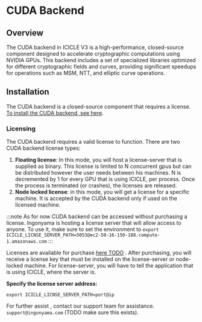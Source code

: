 
# CUDA Backend

## Overview

The CUDA backend in ICICLE V3 is a high-performance, closed-source component designed to accelerate cryptographic computations using NVIDIA GPUs. This backend includes a set of specialized libraries optimized for different cryptographic fields and curves, providing significant speedups for operations such as MSM, NTT, and elliptic curve operations.

## Installation

The CUDA backend is a closed-source component that requires a license. [To install the CUDA backend, see here](./install_and_use#installing-and-using-icicle).

### Licensing 

The CUDA backend requires a valid license to function. There are two CUDA backend license types:

   1. **Floating license**: In this mode, you will host a license-server that is supplied as binary. This license is limited to N concurrent gpus but can be distributed however the user needs between his machines. N is decremented by 1 for every GPU that is using ICICLE, per process. Once the process is terminated (or crashes), the licenses are released.
   2. **Node locked license**: in this mode, you will get a license for a specific machine. It is accepted by the CUDA backend only if used on the licensed machine.

:::note
As for now CUDA backend can be accessed without purchasing a license. Ingonyama is hosting a license server that will allow access to anyone.
To use it, make sure to set the environment to `export ICICLE_LICNSE_SERVER_PATH=5053@ec2-50-16-150-188.compute-1.amazonaws.com`
:::

Licenses are available for purchase [here TODO](#) . After purchasing, you will receive a license key that must be installed on the license-server or node-locked machine.
For license-server, you will have to tell the application that is using ICICLE, where the server is.

**Specify the license server address:**
```
export ICICLE_LICNSE_SERVER_PATH=port@ip
```

For further assist , contact our support team for assistance. `support@ingonyama.com` (TODO make sure this exists).

